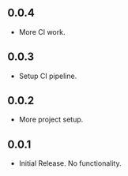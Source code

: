 ## 0.0.4

* More CI work.

## 0.0.3

* Setup CI pipeline.

## 0.0.2

* More project setup.

## 0.0.1

* Initial Release. No functionality.
